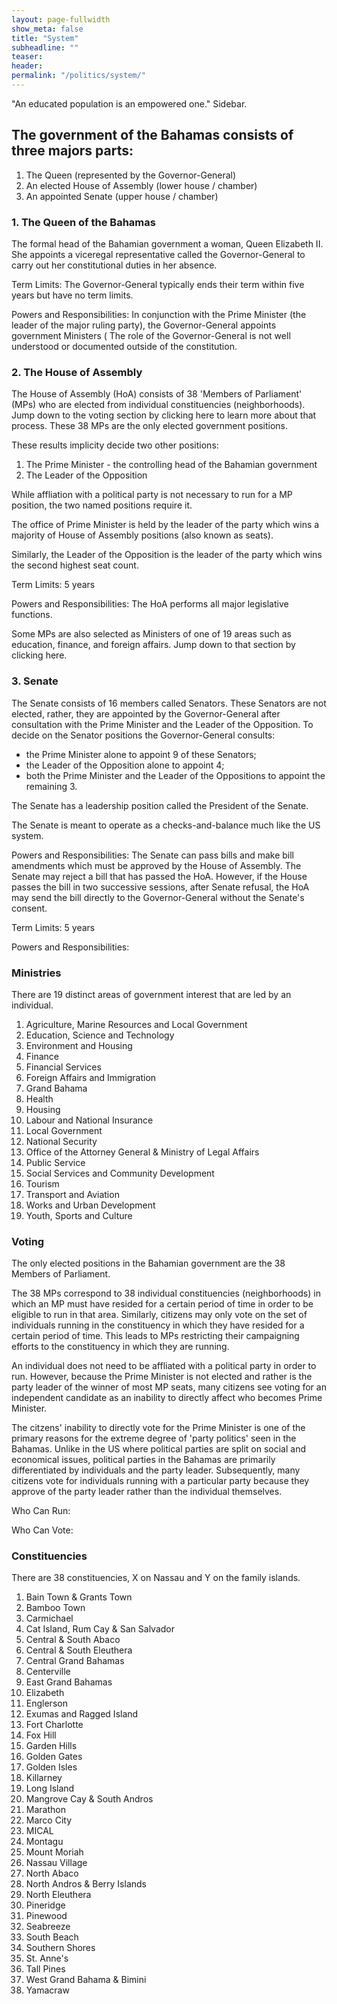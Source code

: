 ```yaml
---
layout: page-fullwidth
show_meta: false
title: "System"
subheadline: ""
teaser:
header:
permalink: "/politics/system/"
---
```

"An educated population is an empowered one."
Sidebar.

## The government of the Bahamas consists of three majors parts:
1. The Queen (represented by the Governor-General)
2. An elected House of Assembly (lower house / chamber)
3. An appointed Senate (upper house / chamber)

### 1. The Queen of the Bahamas

The formal head of the Bahamian government a woman, Queen Elizabeth II. She appoints a viceregal representative called the Governor-General to carry out her constitutional duties in her absence. 

Term Limits: The Governor-General typically ends their term within five years but have no term limits.

Powers and Responsibilities: In conjunction with the Prime Minister (the leader of the major ruling party), the Governor-General appoints government Ministers ( The role of the Governor-General is not well understood or documented outside of the constitution. 

### 2. The House of Assembly

The House of Assembly (HoA) consists of 38 'Members of Parliament' (MPs) who are elected from individual constituencies (neighborhoods). Jump down to the voting section by clicking here to learn more about that process. These 38 MPs are the only elected government positions.

These results implicity decide two other positions:
1. The Prime Minister - the controlling head of the Bahamian government
2. The Leader of the Opposition

While affliation with a political party is not necessary to run for a MP position, the two named positions require it. 

The office of Prime Minister is held by the leader of the party which wins a majority of House of Assembly positions (also known as seats). 

Similarly, the Leader of the Opposition is the leader of the party which wins the second highest seat count.

Term Limits: 5 years

Powers and Responsibilities: The HoA performs all major legislative functions.

Some MPs are also selected as Ministers of one of 19 areas such as education, finance, and foreign affairs. Jump down to that section by clicking here.

### 3. Senate

The Senate consists of 16 members called Senators. These Senators are not elected, rather, they are appointed by the Governor-General after consultation with the Prime Minister and the Leader of the Opposition. To decide on the Senator positions the Governor-General consults:
* the Prime Minister alone to appoint 9 of these Senators;
* the Leader of the Opposition alone to appoint 4;
* both the Prime Minister and the Leader of the Oppositions to appoint the remaining 3. 

The Senate has a leadership position called the President of the Senate.

The Senate is meant to operate as a checks-and-balance much like the US system.

Powers and Responsibilities: The Senate can pass bills and make bill amendments which must be approved by the House of Assembly. The Senate may reject a bill that has passed the HoA. However, if the House passes the bill in two successive sessions, after Senate refusal, the HoA may send the bill directly to the Governor-General without the Senate's consent.

Term Limits: 5 years

Powers and Responsibilities:

### Ministries

There are 19 distinct areas of government interest that are led by an individual. 

1. Agriculture, Marine Resources and Local Government
2. Education, Science and Technology
3. Environment and Housing
4. Finance
5. Financial Services
6. Foreign Affairs and Immigration
7. Grand Bahama
8. Health
9. Housing
10. Labour and National Insurance
11. Local Government
12. National Security
13. Office of the Attorney General & Ministry of Legal Affairs
14. Public Service
15. Social Services and Community Development
16. Tourism
17. Transport and Aviation
18. Works and Urban Development
19. Youth, Sports and Culture

### Voting

The only elected positions in the Bahamian government are the 38 Members of Parliament.

The 38 MPs correspond to 38 individual constituencies (neighborhoods) in which an MP must have resided for a certain period of time in order to be eligible to run in that area. Similarly, citizens may only vote on the set of individuals running in the constituency in which they have resided for a certain period of time. This leads to MPs restricting their campaigning efforts to the constituency in which they are running. 

An individual does not need to be affliated with a political party in order to run. However, because the Prime Minister is not elected and rather is the party leader of the winner of most MP seats, many citizens see voting for an independent candidate as an inability to directly affect who becomes Prime Minister. 

The citzens' inability to directly vote for the Prime Minister is one of the primary reasons for the extreme degree of 'party politics' seen in the Bahamas. Unlike in the US where political parties are split on social and economical issues, political parties in the Bahamas are primarily differentiated by individuals and the party leader. Subsequently, many citizens vote for individuals running with a particular party because they approve of the party leader rather than the individual themselves.

Who Can Run:

Who Can Vote:

### Constituencies

There are 38 constituencies, X on Nassau and Y on the family islands.

1. Bain Town & Grants Town
2. Bamboo Town
3. Carmichael
4. Cat Island, Rum Cay & San Salvador
5. Central & South Abaco
6. Central & South Eleuthera
7. Central Grand Bahamas
8. Centerville
9. East Grand Bahamas
10. Elizabeth
11. Englerson
12. Exumas and Ragged Island
13. Fort Charlotte
14. Fox Hill
15. Garden Hills
16. Golden Gates
17. Golden Isles
18. Killarney
19. Long Island
20. Mangrove Cay & South Andros
21. Marathon
22. Marco City
23. MICAL
24. Montagu
25. Mount Moriah
26. Nassau Village
27. North Abaco
28. North Andros & Berry Islands
29. North Eleuthera
30. Pineridge
31. Pinewood
32. Seabreeze
33. South Beach
34. Southern Shores
35. St. Anne's
36. Tall Pines
37. West Grand Bahama & Bimini
38. Yamacraw